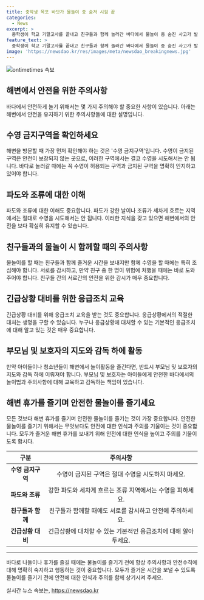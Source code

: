 ```yaml
---
title: 중학생 목포 바닷가 물놀이 중 숨져 시험 끝
categories:
  - News
excerpt: >
  중학생이 학교 기말고사를 끝내고 친구들과 함께 놀러간 바다에서 물놀이 중 숨진 사고가 발생했다. 사고당시 파도는 잔잔하지만 만조 시간이 지나 수심이 깊어졌고, 사고 지점은 수영 금지구역이었다. A군의 친구들이 목격 진술을 토대로 경찰이 정확한 경위를 조사 중이다. 요온지 바로 앞에서 친구들과 함께 물놀이를 즐기던 A군의 안타까운 사망 원인에 대한 조사가 진행 중이다.
feature_text: >
  중학생이 학교 기말고사를 끝내고 친구들과 함께 놀러간 바다에서 물놀이 중 숨진 사고가 발생했다. 사고당시 파도는 잔잔하지만 만조 시간이 지나 수심이 깊어졌고, 사고 지점은 수영 금지구역이었다. A군의 친구들이 목격 진술을 토대로 경찰이 정확한 경위를 조사 중이다. 요온지 바로 앞에서 친구들과 함께 물놀이를 즐기던 A군의 안타까운 사망 원인에 대한 조사가 진행 중이다.
image: 'https://newsdao.kr/res/images/meta/newsdao_breakingnews.jpg'
---
```


<p><img src="https://newsdao.kr/res/images/meta/newsdao_breakingnews.jpg" alt="ontimetimes 속보" /></p>

<h2 data-ke-size="size26">해변에서 안전을 위한 주의사항</h2>

<p data-ke-size="size16">바다에서 안전하게 놀기 위해서는 몇 가지 주의해야 할 중요한 사항이 있습니다. 아래는 해변에서 안전을 유지하기 위한 주의사항들에 대한 설명입니다.</p>

<h2 data-ke-size="size24">수영 금지구역을 확인하세요</h2>

<p data-ke-size="size16">해변을 방문할 때 가장 먼저 확인해야 하는 것은 '수영 금지구역'입니다. 수영이 금지된 구역은 안전이 보장되지 않는 곳으로, 이러한 구역에서는 결코 수영을 시도해서는 안 됩니다. 바다로 놀러갈 때에는 꼭 수영이 허용되는 구역과 금지된 구역을 명확히 인지하고 있어야 합니다.</p>

<h2 data-ke-size="size24">파도와 조류에 대한 이해</h2>

<p data-ke-size="size16">파도와 조류에 대한 이해도 중요합니다. 파도가 강한 날이나 조류가 세차게 흐르는 지역에서는 절대로 수영을 시도해서는 안 됩니다. 이러한 지식을 갖고 있으면 해변에서의 안전을 보다 확실히 유지할 수 있습니다.</p>

<h2 data-ke-size="size24">친구들과의 물놀이 시 함께할 때의 주의사항</h2>

<p data-ke-size="size16">물놀이를 할 때는 친구들과 함께 즐거운 시간을 보내지만 함께 수영을 할 때에는 특히 조심해야 합니다. 서로를 감시하고, 만약 친구 중 한 명이 위험에 처했을 때에는 바로 도와주어야 합니다. 친구들 간의 서로간의 안전을 위한 감시가 매우 중요합니다.</p>

<h2 data-ke-size="size24">긴급상황 대비를 위한 응급조치 교육</h2>

<p data-ke-size="size16">긴급상황 대비를 위해 응급조치 교육을 받는 것도 중요합니다. 응급상황에서의 적절한 대처는 생명을 구할 수 있습니다. 누구나 응급상황에 대처할 수 있는 기본적인 응급조치에 대해 알고 있는 것은 매우 중요합니다.</p>

<h2 data-ke-size="size24">부모님 및 보호자의 지도와 감독 하에 활동</h2>

<p data-ke-size="size16">만약 아이들이나 청소년들이 해변에서 놀이활동을 즐긴다면, 반드시 부모님 및 보호자의 지도와 감독 하에 이뤄져야 합니다. 부모님 및 보호자는 아이들에게 안전한 바다에서의 놀이법과 주의사항에 대해 교육하고 감독하는 책임이 있습니다.</p>

<h2 data-ke-size="size24">해변 휴가를 즐기며 안전한 물놀이를 즐기세요</h2>

<p data-ke-size="size16">모든 것보다 해변 휴가를 즐기며 안전한 물놀이를 즐기는 것이 가장 중요합니다. 안전한 물놀이를 즐기기 위해서는 무엇보다도 안전에 대한 인식과 주의를 기울이는 것이 중요합니다. 모두가 즐거운 해변 휴가를 보내기 위해 안전에 대한 인식을 높이고 주의를 기울이도록 합시다.</p>

<table>
    <thead>
        <tr>
            <th style="text-align: center;">구분</th>
            <th style="text-align: center;">주의사항</th>
        </tr>
    </thead>
    <tbody>
        <tr>
            <td style="text-align: center;"><b>수영 금지구역</b></td>
            <td style="text-align: center;">수영이 금지된 구역은 절대 수영을 시도하지 마세요.</td>
        </tr>
        <tr>
            <td style="text-align: center;"><b>파도와 조류</b></td>
            <td style="text-align: center;">강한 파도와 세차게 흐르는 조류 지역에서는 수영을 피하세요.</td>
        </tr>
        <tr>
            <td style="text-align: center;"><b>친구들과 함께</b></td>
            <td style="text-align: center;">친구들과 함께할 때에도 서로를 감시하고 안전에 주의하세요.</td>
        </tr>
        <tr>
            <td style="text-align: center;"><b>긴급상황 대비</b></td>
            <td style="text-align: center;">긴급상황에 대처할 수 있는 기본적인 응급조치에 대해 알아두세요.</td>
        </tr>
    </tbody>
</table>

<hr>

<p data-ke-size="size16">바다로 나들이나 휴가를 즐길 때에는 물놀이를 즐기기 전에 항상 주의사항과 안전수칙에 대해 명확히 숙지하고 행동하는 것이 중요합니다. 모두가 즐거운 시간을 보낼 수 있도록 물놀이를 즐기기 전에 안전에 대한 인식과 주의를 함께 상기시켜 주세요.</p>
실시간 뉴스 속보는, <a href="https://newsdao.kr" rel="dofollow">https://newsdao.kr</a>


